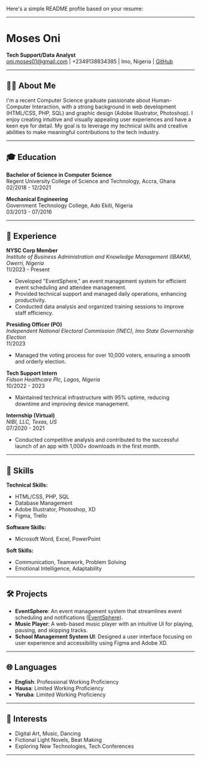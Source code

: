 Here's a simple README profile based on your resume:

---

# Moses Oni

**Tech Support/Data Analyst**  
[oni.moses01@gmail.com](mailto:oni.moses01@gmail.com) | +2349138834385 | Imo, Nigeria | [GitHub](https://github.com/oni-moses)

---

## 👨‍💻 About Me

I'm a recent Computer Science graduate passionate about Human-Computer Interaction, with a strong background in web development (HTML/CSS, PHP, SQL) and graphic design (Adobe Illustrator, Photoshop). I enjoy creating intuitive and visually appealing user experiences and have a keen eye for detail. My goal is to leverage my technical skills and creative abilities to make meaningful contributions to the tech industry.

---

## 🎓 Education

**Bachelor of Science in Computer Science**  
Regent University College of Science and Technology, Accra, Ghana  
02/2018 - 12/2021

**Mechanical Engineering**  
Government Technology College, Ado Ekiti, Nigeria  
03/2013 - 07/2016

---

## 💼 Experience

**NYSC Corp Member**  
*Institute of Business Administration and Knowledge Management (IBAKM), Owerri, Nigeria*  
11/2023 - Present  
- Developed "EventSphere," an event management system for efficient event scheduling and attendee management.
- Provided technical support and managed daily operations, enhancing productivity.
- Conducted data analysis and organized training sessions to improve staff efficiency.

**Presiding Officer (PO)**  
*Independent National Electoral Commission (INEC), Imo State Governorship Election*  
11/2023  
- Managed the voting process for over 10,000 voters, ensuring a smooth and orderly election.

**Tech Support Intern**  
*Fidson Healthcare Plc, Lagos, Nigeria*  
10/2022 - 2023  
- Maintained technical infrastructure with 95% uptime, reducing downtime and improving device management.

**Internship (Virtual)**  
*NIBI, LLC, Texas, US*  
07/2020 - 2021  
- Conducted competitive analysis and contributed to the successful launch of an app with 1,000+ downloads in the first month.

---

## 🔧 Skills

**Technical Skills:**  
- HTML/CSS, PHP, SQL  
- Database Management  
- Adobe Illustrator, Photoshop, XD  
- Figma, Trello  

**Software Skills:**  
- Microsoft Word, Excel, PowerPoint  

**Soft Skills:**  
- Communication, Teamwork, Problem Solving  
- Emotional Intelligence, Adaptability  

---

## 🛠️ Projects

- **EventSphere**: An event management system that streamlines event scheduling and notifications ([EventSphere](https://conference.wiuglobal.com)).
- **Music Player**: A web-based music player with an intuitive UI for playing, pausing, and skipping tracks.
- **School Management System UI**: Designed a user interface focusing on user experience and accessibility using Figma and Adobe XD.

---

## 🌐 Languages

- **English**: Professional Working Proficiency  
- **Hausa**: Limited Working Proficiency  
- **Yoruba**: Limited Working Proficiency  

---

## 🎨 Interests

- Digital Art, Music, Dancing  
- Fictional Light Novels, Beat Making  
- Exploring New Technologies, Tech Conferences  

---
